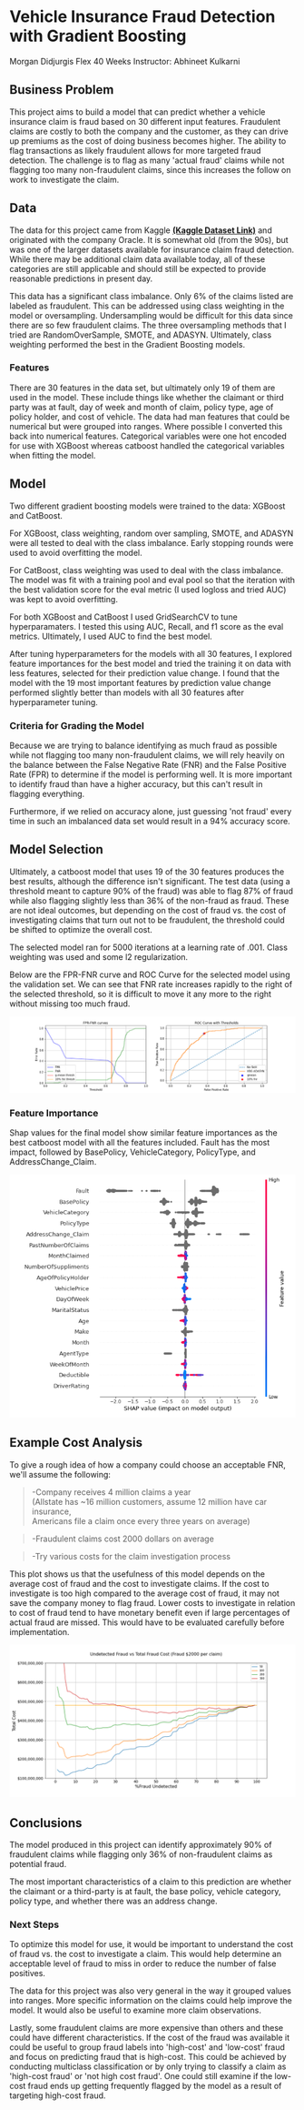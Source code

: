 # Vehicle Insurance Fraud Detection with Gradient Boosting #

Morgan Didjurgis Flex 40 Weeks Instructor: Abhineet Kulkarni

## Business Problem ##

This project aims to build a model that can predict whether a vehicle insurance claim is fraud based on 30 different input features. Fraudulent claims are costly to both the company and the customer, as they can drive up premiums as the cost of doing business becomes higher. The ability to flag transactions as likely fraudulent allows for more targeted fraud detection. The challenge is to flag as many 'actual fraud' claims while not flagging too many non-fraudulent claims, since this increases the follow on work to investigate the claim.

## Data ##

The data for this project came from Kaggle __[(Kaggle Dataset Link)](https://www.kaggle.com/shivamb/vehicle-claim-fraud-detection)__ and originated with the company Oracle. It is somewhat old (from the 90s), but was one of the larger datasets available for insurance claim fraud detection.  While there may be additional claim data available today, all of these categories are still applicable and should still be expected to provide reasonable predictions in present day.

This data has a significant class imbalance. Only 6% of the claims listed are labeled as fraudulent. This can be addressed using class weighting in the model or oversampling. Undersampling would be difficult for this data since there are so few fraudulent claims. The three oversampling methods that I tried are RandomOverSample, SMOTE, and ADASYN. Ultimately, class weighting performed the best in the Gradient Boosting models. 

### Features ###

There are 30 features in the data set, but ultimately only 19 of them are used in the model. These include things like whether the claimant or third party was at fault, day of week and month of claim, policy type, age of policy holder, and cost of vehicle.  The data had man features that could be numerical but were grouped into ranges. Where possible I converted this back into numerical features. Categorical variables were one hot encoded for use with XGBoost whereas catboost handled the categorical variables when fitting the model.

## Model ##

Two different gradient boosting models were trained to the data: XGBoost and CatBoost. 

For XGBoost, class weighting, random over sampling, SMOTE, and ADASYN were all tested to deal with the class imbalance.  Early stopping rounds were used to avoid overfitting the model.

For CatBoost, class weighting was used to deal with the class imbalance. The model was fit with a training pool and eval pool so that the iteration with the best validation score for the eval metric (I used logloss and tried AUC) was kept to avoid overfitting.

For both XGBoost and CatBoost I used GridSearchCV to tune hyperparamaters.  I tested this using AUC, Recall, and f1 score as the eval metrics. Ultimately, I used AUC to find the best model.

After tuning hyperparameters for the models with all 30 features, I explored feature importances for the best model and tried the training it on data with less features, selected for their prediction value change. I found that the model with the 19 most important features by prediction value change performed slightly better than models with all 30 features after hyperparameter tuning.

### Criteria for Grading the Model ###

Because we are trying to balance identifying as much fraud as possible while not flagging too many non-fraudulent claims, we will rely heavily on the balance between the False Negative Rate (FNR) and the False Positive Rate (FPR) to determine if the model is performing well.  It is more important to identify fraud than have a higher accuracy, but this can't result in flagging everything.

Furthermore, if we relied on accuracy alone, just guessing 'not fraud' every time in such an imbalanced data set would result in a 94% accuracy score.

## Model Selection ##

Ultimately, a catboost model that uses 19 of the 30 features produces the best results, although the difference isn't significant. The test data (using a threshold meant to capture 90% of the fraud) was able to flag 87% of fraud while also flagging slightly less than 36% of the non-fraud as fraud.  These are not ideal outcomes, but depending on the cost of fraud vs. the cost of investigating claims that turn out not to be fraudulent, the threshold could be shifted to optimize the overall cost.

The selected model ran for 5000 iterations at a learning rate of .001. Class weighting was used and some l2 regularization.

Below are the FPR-FNR curve and ROC Curve for the selected model using the validation set. We can see that FNR rate increases rapidly to the right of the selected threshold, so it is difficult to move it any more to the right without missing too much fraud.

<img src="thresh_plots.png" title="Final Model" />

### Feature Importance ###

Shap values for the final model show similar feature importances as the best catboost model with all the features included.  Fault  has the most impact, followed by BasePolicy, VehicleCategory, PolicyType, and AddressChange_Claim.

<img src="shap_summary.png" title="Final Model Shap Summary" />

## Example Cost Analysis ##

To give a rough idea of how a company could choose an acceptable FNR, 
we'll assume the following:

>-Company receives 4 million claims a year <br>(Allstate has ~16 million customers, assume 12 million have car insurance, <br>Americans file a claim once every three years on average)<br>

>-Fraudulent claims cost 2000 dollars on average<br>

>-Try various costs for the claim investigation process

This plot shows us that the usefulness of this model depends on the average cost of fraud and the cost to investigate claims.  If the cost to investigate is too high compared to the average cost of fraud, it may not save the company money to flag fraud.  Lower costs to investigate in relation to cost of fraud tend to have monetary benefit even if large percentages of actual fraud are missed. This would have to be evaluated carefully before implementation.

<img src="cost_curve.png" />

## Conclusions ##

The model produced in this project can identify approximately 90% of fraudulent claims while flagging only 36% of non-fraudulent claims as potential fraud.

The most important characteristics of a claim to this prediction are whether the claimant or a third-party is at fault, the base policy, vehicle category, policy type, and whether there was an address change.

### Next Steps ###

To optimize this model for use, it would be important to understand the cost of fraud vs. the cost to investigate a claim. This would help determine an acceptable level of fraud to miss in order to reduce the number of false positives.

The data for this project was also very general in the way it grouped values into ranges. More specific information on the claims could help improve the model. It would also be useful to examine more claim observations.

Lastly, some fraudulent claims are more expensive than others and these could have different characteristics. If the cost of the fraud was available it could be useful to group fraud labels into 'high-cost' and 'low-cost' fraud and focus on predicting fraud that is high-cost.  This could be achieved by conducting multiclass classification or by only trying to classify a claim as 'high-cost fraud' or 'not high cost fraud'. One could still examine if the low-cost fraud ends up getting frequently flagged by the model as a result of targeting high-cost fraud.





